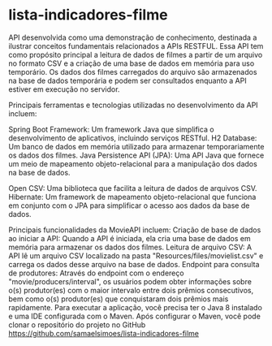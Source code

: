 # lista-indicadores-filme

API desenvolvida como uma demonstração de conhecimento, destinada a ilustrar conceitos fundamentais relacionados a APIs RESTFUL. 
Essa API tem como propósito principal a leitura de dados de filmes a partir de um arquivo no formato CSV e a criação de uma base de dados em memória para uso temporário. 
Os dados dos filmes carregados do arquivo são armazenados na base de dados temporária e podem ser consultados enquanto a API estiver em execução no servidor.

Principais ferramentas e tecnologias utilizadas no desenvolvimento da API incluem:

Spring Boot Framework: Um framework Java que simplifica o desenvolvimento de aplicativos, incluindo serviços RESTful.
H2 Database: Um banco de dados em memória utilizado para armazenar temporariamente os dados dos filmes.
Java Persistence API (JPA): Uma API Java que fornece um meio de mapeamento objeto-relacional para a manipulação dos dados na base de dados.

Open CSV: Uma biblioteca que facilita a leitura de dados de arquivos CSV.
Hibernate: Um framework de mapeamento objeto-relacional que funciona em conjunto com o JPA para simplificar o acesso aos dados da base de dados.

Principais funcionalidades da MovieAPI incluem:
Criação de base de dados ao iniciar a API: Quando a API é iniciada, ela cria uma base de dados em memória para armazenar os dados dos filmes.
Leitura de arquivo CSV: A API lê um arquivo CSV localizado na pasta "Resources/files/movielist.csv" e carrega os dados desse arquivo na base de dados.
Endpoint para consulta de produtores: Através do endpoint com o endereço "movie/producers/interval", 
os usuários podem obter informações sobre o(s) produtor(es) com o maior intervalo entre dois prêmios consecutivos, 
bem como o(s) produtor(es) que conquistaram dois prêmios mais rapidamente.
Para executar a aplicação, você precisa ter o Java 8 instalado e uma IDE configurada com o Maven. Após configurar o Maven, você pode clonar o repositório do projeto no 
GitHub https://github.com/samaelsimoes/lista-indicadores-filme
